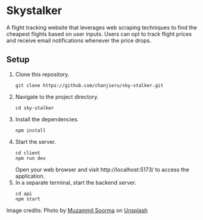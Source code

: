 # Skystalker

A flight tracking website that leverages web scraping techniques to find the cheapest flights based on user inputs. Users can opt to track flight prices and receive email notifications whenever the price drops.

## Setup

1. Clone this repository.
    ```
    git clone https://github.com/chanjieru/sky-stalker.git
    ```
2. Navigate to the project directory.
    ```
    cd sky-stalker
    ```
3. Install the dependencies.
    ```
    npm install
    ```
4. Start the server.
    ```
    cd client
    npm run dev
    ```
    Open your web browser and visit http://localhost:5173/ to access the application.
5. In a separate terminal, start the backend server.
    ```
    cd api
    npm start
    ```

Image credits:
Photo by <a href="https://unsplash.com/@muzammilo?utm_source=unsplash&utm_medium=referral&utm_content=creditCopyText">Muzammil Soorma</a> on <a href="https://unsplash.com/s/photos/skyline?utm_source=unsplash&utm_medium=referral&utm_content=creditCopyText">Unsplash</a>
